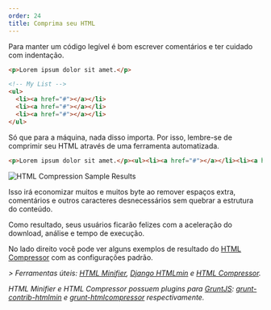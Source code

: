 ```yaml
---
order: 24
title: Comprima seu HTML
---
```


Para manter um código legível é bom escrever comentários e ter cuidado com indentação.

```html
<p>Lorem ipsum dolor sit amet.</p>

<!-- My List -->
<ul>
  <li><a href="#"></a></li>
  <li><a href="#"></a></li>
  <li><a href="#"></a></li>
</ul>
```

Só que para a máquina, nada disso importa. Por isso, lembre-se de comprimir seu HTML através de uma ferramenta automatizada.

```html
<p>Lorem ipsum dolor sit amet.</p><ul><li><a href="#"></a></li><li><a href="#"></a></li><li><a href="#"></a></li></ul>
```

<div class="img-right">
  <img id="htmlcompression-table" src="http://browserdiet.com/img/htmlcompressor-table.jpg" alt="HTML Compression Sample Results">
</div>

Isso irá economizar muitos e muitos byte ao remover espaços extra, comentários e outros caracteres desnecessários sem quebrar a estrutura do conteúdo.

Como resultado, seus usuários ficarão felizes com a aceleração do download, análise e tempo de execução.

No lado direito você pode ver alguns exemplos de resultado do [HTML Compressor](https://code.google.com/p/htmlcompressor/) com as configurações padrão.

*> Ferramentas úteis: [HTML Minifier](http://kangax.github.com/html-minifier/), [Django HTMLmin](https://github.com/cobrateam/django-htmlmin) e [HTML Compressor](http://code.google.com/p/htmlcompressor/).*

*HTML Minifier e HTML Compressor possuem plugins para [GruntJS](http://gruntjs.com/): [grunt-contrib-htmlmin](https://github.com/gruntjs/grunt-contrib-htmlmin) e [grunt-htmlcompressor](https://github.com/jney/grunt-htmlcompressor) respectivamente.*
